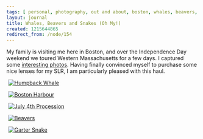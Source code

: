 ```yaml
---
tags: [ personal, photography, out and about, boston, whales, beavers, snakes, massachusetts ]
layout: journal
title: Whales, Beavers and Snakes (Oh My!)
created: 1215644865
redirect_from: /node/154
---
```

My family is visiting me here in Boston, and over the Independence Day weekend we toured Western Massachusetts for a few days. I captured some [interesting photos](http://www.flickr.com/photos/mjhutchinson/sets/72157606076531267). Having finally convinced myself to purchase some nice lenses for my SLR, I am particularly pleased with this haul.<!--break-->

<a href="http://www.flickr.com/photos/mjhutchinson/2653156659/" title="Humpback Whale by Michael Hutchinson, on Flickr"><img src="http://farm4.static.flickr.com/3155/2653156659_1cbcb1db8f.jpg" alt="Humpback Whale" style="display:block;margin-left:auto;margin-right:auto;max-width:98%;" /></a>

<a href="http://www.flickr.com/photos/mjhutchinson/2654057434/" title="Boston Harbour by Michael Hutchinson, on Flickr"><img src="http://farm4.static.flickr.com/3088/2654057434_334f68cee3.jpg"  alt="Boston Harbour" style="display:block;margin-left:auto;margin-right:auto;max-width:98%;" /></a>

<a href="http://www.flickr.com/photos/mjhutchinson/2653189095/" title="July 4th Procession by Michael Hutchinson, on Flickr"><img src="http://farm4.static.flickr.com/3017/2653189095_3702ebf38d.jpg" alt="July 4th Procession" style="display:block;margin-left:auto;margin-right:auto;max-width:98%;" /></a>

<a href="http://www.flickr.com/photos/mjhutchinson/2654014074/" title="Beavers by Michael Hutchinson, on Flickr"><img src="http://farm4.static.flickr.com/3090/2654014074_d11ee0192e.jpg" alt="Beavers" style="display:block;margin-left:auto;margin-right:auto;max-width:98%;" /></a>

<a href="http://www.flickr.com/photos/mjhutchinson/2653189395/" title="Garter Snake by Michael Hutchinson, on Flickr"><img src="http://farm4.static.flickr.com/3056/2653189395_ec6e827fb1.jpg" alt="Garter Snake"  style="display:block;margin-left:auto;margin-right:auto;max-width:98%;"/></a>
